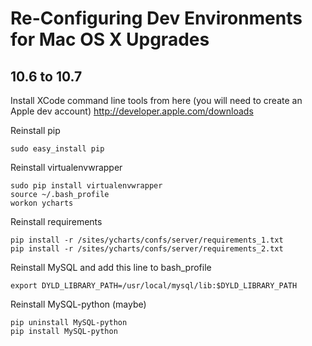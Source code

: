 # Re-Configuring Dev Environments for Mac OS X Upgrades


## 10.6 to 10.7

Install XCode command line tools from here (you will need to create an Apple dev account)
http://developer.apple.com/downloads

Reinstall pip

    sudo easy_install pip

Reinstall virtualenvwrapper

    sudo pip install virtualenvwrapper
    source ~/.bash_profile
    workon ycharts

Reinstall requirements

    pip install -r /sites/ycharts/confs/server/requirements_1.txt
    pip install -r /sites/ycharts/confs/server/requirements_2.txt

Reinstall MySQL and add this line to bash_profile

    export DYLD_LIBRARY_PATH=/usr/local/mysql/lib:$DYLD_LIBRARY_PATH

Reinstall MySQL-python (maybe)

    pip uninstall MySQL-python
    pip install MySQL-python
